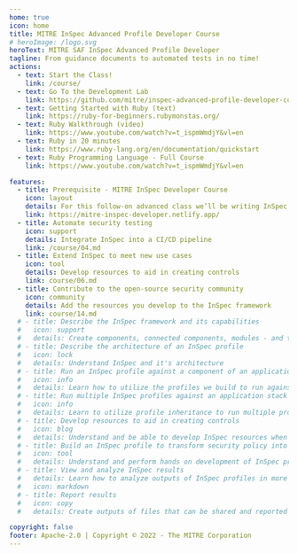 ```yaml
---
home: true
icon: home
title: MITRE InSpec Advanced Profile Developer Course
# heroImage: /logo.svg
heroText: MITRE SAF InSpec Advanced Profile Developer
tagline: From guidance documents to automated tests in no time!
actions:
  - text: Start the Class!
    link: /course/
  - text: Go To the Development Lab
    link: https://github.com/mitre/inspec-advanced-profile-developer-course-lab-environment
  - text: Getting Started with Ruby (text)
    link: https://ruby-for-beginners.rubymonstas.org/
  - text: Ruby Walkthrough (video)
    link: https://www.youtube.com/watch?v=t_ispmWmdjY&vl=en
  - text: Ruby in 20 minutes
    link: https://www.ruby-lang.org/en/documentation/quickstart
  - text: Ruby Programming Language - Full Course
    link: https://www.youtube.com/watch?v=t_ispmWmdjY&vl=en

features:
  - title: Prerequisite - MITRE InSpec Developer Course
    icon: layout
    details: For this follow-on advanced class we’ll be writing InSpec Resources in the Ruby language, so it is highly recommended students review the MITRE Basic InSpec Devloper course and Ruby primers
    link: https://mitre-inspec-developer.netlify.app/
  - title: Automate security testing 
    icon: support
    details: Integrate InSpec into a CI/CD pipeline
    link: /course/04.md
  - title: Extend InSpec to meet new use cases 
    icon: tool
    details: Develop resources to aid in creating controls
    link: course/06.md
  - title: Contribute to the open-source security community
    icon: community
    details: Add the resources you develop to the InSpec framework
    link: course/14.md
  # - title: Describe the InSpec framework and its capabilities
  #   icon: support
  #   details: Create components, connected components, modules - and their tests - right from the CLI
  # - title: Describe the architecture of an InSpec profile
  #   icon: lock
  #   details: Understand InSpec and it's architecture
  # - title: Run an InSpec profile against a component of an application stack
  #   icon: info
  #   details: Learn how to utilize the profiles we build to run against an application stack
  # - title: Run multiple InSpec profiles against an application stack
  #   icon: info
  #   details: Learn to utilize profile inheritance to run multiple profiles against an application stack
  # - title: Develop resources to aid in creating controls
  #   icon: blog
  #   details: Understand and be able to develop InSpec resources when the required functionality does not exist
  # - title: Build an InSpec profile to transform security policy into automated security testing
  #   icon: tool
  #   details: Understand and perform hands on development of InSpec profiles
  # - title: View and analyze InSpec results
  #   details: Learn how to analyze outputs of InSpec profiles in more human readable format
  #   icon: markdown
  # - title: Report results
  #   icon: copy
  #   details: Create outputs of files that can be shared and reported out based on InSpec results

copyright: false
footer: Apache-2.0 | Copyright © 2022 - The MITRE Corporation
---
```

